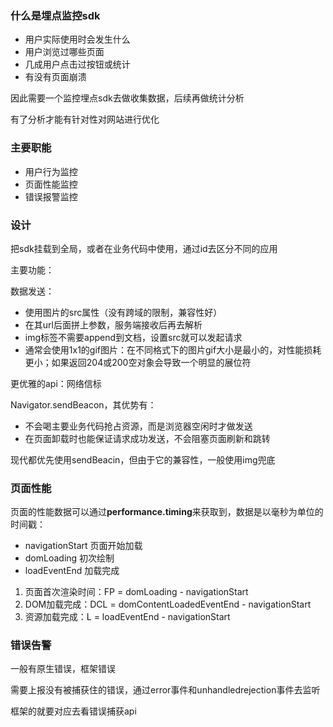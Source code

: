 ### 什么是埋点监控sdk

- 用户实际使用时会发生什么
- 用户浏览过哪些页面
- 几成用户点击过按钮或统计
- 有没有页面崩溃

因此需要一个监控埋点sdk去做收集数据，后续再做统计分析

有了分析才能有针对性对网站进行优化

### 主要职能
- 用户行为监控
- 页面性能监控
- 错误报警监控

### 设计
把sdk挂载到全局，或者在业务代码中使用，通过id去区分不同的应用

主要功能：

数据发送：
- 使用图片的src属性（没有跨域的限制，兼容性好）
- 在其url后面拼上参数，服务端接收后再去解析
- img标签不需要append到文档，设置src就可以发起请求
- 通常会使用1x1的gif图片：在不同格式下的图片gif大小是最小的，对性能损耗更小；如果返回204或200空对象会导致一个明显的展位符

更优雅的api：网络信标

Navigator.sendBeacon，其优势有：
- 不会喝主要业务代码抢占资源，而是浏览器空闲时才做发送
- 在页面卸载时也能保证请求成功发送，不会阻塞页面刷新和跳转

现代都优先使用sendBeacin，但由于它的兼容性，一般使用img兜底

### 页面性能
页面的性能数据可以通过**performance.timing**来获取到，数据是以毫秒为单位的时间戳：
- navigationStart 页面开始加载
- domLoading 初次绘制
- loadEventEnd 加载完成

1. 页面首次渲染时间：FP = domLoading - navigationStart
2. DOM加载完成：DCL = domContentLoadedEventEnd - navigationStart
3. 资源加载完成：L = loadEventEnd - navigationStart

### 错误告警

一般有原生错误，框架错误

需要上报没有被捕获住的错误，通过error事件和unhandledrejection事件去监听

框架的就要对应去看错误捕获api




